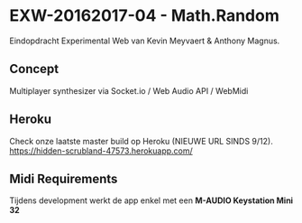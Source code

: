 # EXW-20162017-04 - Math.Random
Eindopdracht Experimental Web van Kevin Meyvaert & Anthony Magnus.

## Concept
Multiplayer synthesizer via Socket.io / Web Audio API / WebMidi

## Heroku
Check onze laatste master build op Heroku (NIEUWE URL SINDS 9/12).
https://hidden-scrubland-47573.herokuapp.com/

## Midi Requirements
Tijdens development werkt de app enkel met een **M-AUDIO Keystation Mini 32**
